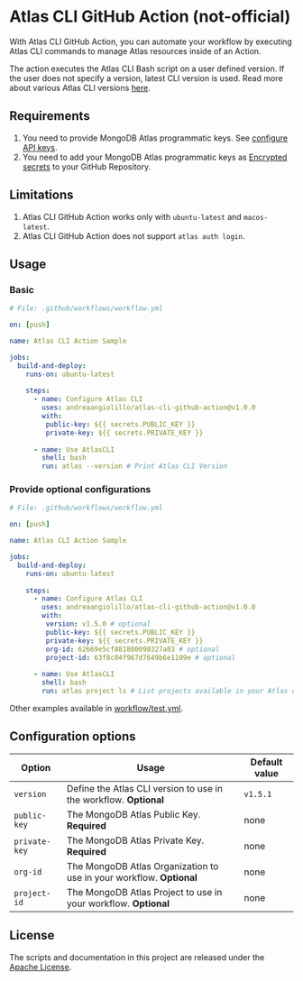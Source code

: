 # Atlas CLI GitHub Action (not-official)

With Atlas CLI GitHub Action, you can automate your workflow by executing Atlas CLI commands to manage Atlas resources inside of an Action.

The action executes the Atlas CLI Bash script on a user defined version. If the user does not specify a version, latest CLI version is used. Read more about various Atlas CLI versions [here](https://www.mongodb.com/docs/atlas/cli/stable/atlas-cli-changelog/).

## Requirements
1. You need to provide MongoDB Atlas programmatic keys. See [configure API keys](https://www.mongodb.com/docs/atlas/configure-api-access/#std-label-atlas-admin-api-access).
2. You need to add your MongoDB Atlas programmatic keys as [Encrypted secrets](https://docs.github.com/en/actions/security-guides/encrypted-secrets) to your GitHub Repository.

## Limitations
1. Atlas CLI GitHub Action works only with `ubuntu-latest` and `macos-latest`.
2. Atlas CLI GitHub Action does not support `atlas auth login`.


## Usage

### Basic
```yaml
# File: .github/workflows/workflow.yml

on: [push]

name: Atlas CLI Action Sample

jobs:
  build-and-deploy:
    runs-on: ubuntu-latest
    
    steps:
      - name: Configure Atlas CLI
        uses: andreaangiolillo/atlas-cli-github-action@v1.0.0
        with:
         public-key: ${{ secrets.PUBLIC_KEY }}
         private-key: ${{ secrets.PRIVATE_KEY }}
         
      - name: Use AtlasCLI
        shell: bash
        run: atlas --version # Print Atlas CLI Version

```
### Provide optional configurations
```yaml
# File: .github/workflows/workflow.yml

on: [push]

name: Atlas CLI Action Sample

jobs:
  build-and-deploy:
    runs-on: ubuntu-latest
    
    steps:
      - name: Configure Atlas CLI
        uses: andreaangiolillo/atlas-cli-github-action@v1.0.0
        with:
         version: v1.5.0 # optional
         public-key: ${{ secrets.PUBLIC_KEY }}
         private-key: ${{ secrets.PRIVATE_KEY }}
         org-id: 62669e5cf881800090327a03 # optional
         project-id: 63f8c04f967d7649b6e1109e # optional
         
      - name: Use AtlasCLI
        shell: bash
        run: atlas project ls # List projects available in your Atlas organization

```

Other examples available in [workflow/test.yml](.github/workflows/test.yml). 
## Configuration options

| Option       | Usage                                                               | Default value |
|--------------|---------------------------------------------------------------------|--------------|
| `version`    | Define the Atlas CLI version to use in the workflow. **Optional**   |`v1.5.1`      |
| `public-key` | The MongoDB Atlas Public Key. **Required**                          | none         |
| `private-key`| The MongoDB Atlas Private Key. **Required**                         | none         |
| `org-id`     | The MongoDB Atlas Organization to use in your workflow. **Optional**| none         |
| `project-id` | The MongoDB Atlas Project to use in your workflow. **Optional**     | none         |

## License
The scripts and documentation in this project are released under the [Apache License](LICENSE).
